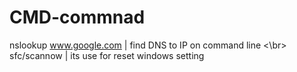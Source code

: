 # CMD-commnad

nslookup www.google.com         | find DNS to IP on command line <\br>
sfc/scannow                     |  its use for reset windows setting 
